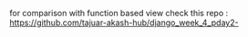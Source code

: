 for comparison with function based view check this repo :
https://github.com/tajuar-akash-hub/django_week_4_pday2-
